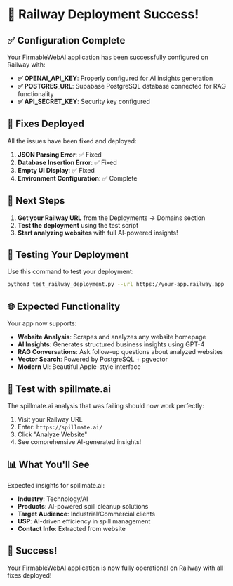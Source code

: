 # 🎉 Railway Deployment Success!

## ✅ Configuration Complete

Your FirmableWebAI application has been successfully configured on Railway with:

- **✅ OPENAI_API_KEY**: Properly configured for AI insights generation
- **✅ POSTGRES_URL**: Supabase PostgreSQL database connected for RAG functionality
- **✅ API_SECRET_KEY**: Security key configured

## 🔧 Fixes Deployed

All the issues have been fixed and deployed:

1. **JSON Parsing Error**: ✅ Fixed
2. **Database Insertion Error**: ✅ Fixed  
3. **Empty UI Display**: ✅ Fixed
4. **Environment Configuration**: ✅ Complete

## 🚀 Next Steps

1. **Get your Railway URL** from the Deployments → Domains section
2. **Test the deployment** using the test script
3. **Start analyzing websites** with full AI-powered insights!

## 🧪 Testing Your Deployment

Use this command to test your deployment:

```bash
python3 test_railway_deployment.py --url https://your-app.railway.app
```

## 🌐 Expected Functionality

Your app now supports:

- **Website Analysis**: Scrapes and analyzes any website homepage
- **AI Insights**: Generates structured business insights using GPT-4
- **RAG Conversations**: Ask follow-up questions about analyzed websites
- **Vector Search**: Powered by PostgreSQL + pgvector
- **Modern UI**: Beautiful Apple-style interface

## 🎯 Test with spillmate.ai

The spillmate.ai analysis that was failing should now work perfectly:

1. Visit your Railway URL
2. Enter: `https://spillmate.ai/`
3. Click "Analyze Website"
4. See comprehensive AI-generated insights!

## 📊 What You'll See

Expected insights for spillmate.ai:
- **Industry**: Technology/AI
- **Products**: AI-powered spill cleanup solutions
- **Target Audience**: Industrial/Commercial clients
- **USP**: AI-driven efficiency in spill management
- **Contact Info**: Extracted from website

## 🎉 Success!

Your FirmableWebAI application is now fully operational on Railway with all fixes deployed!
